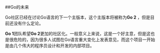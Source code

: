 ##Go的未来

Go社区已经在讨论Go语言的下一个主版本，这个主版本将被称为**Go 2** ，但是目前还没有什么定论。

**Go 1**团队希望**Go 2**更加的社区化。一般意义上来说，这是一个好主意，但是这也是很危险的，因为很多人试图在Go语言重大变化上发表意见，而这个项目一开始是由几个伟大的程序员设计和开发的内部项目。